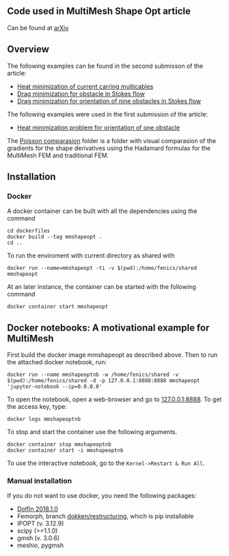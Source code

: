 ## Code used in MultiMesh Shape Opt article
Can be found at [arXiv](https://arxiv.org/pdf/1806.09821.pdf)

## Overview
The following examples can be found in the second submisson of the article:

- [Heat minimization of current carring multicables](https://github.com/jorgensd/MultiMeshShapeOpt_code/tree/master/Poisson_MultiCable)
- [Drag minimization for obstacle in Stokes flow](https://github.com/jorgensd/MultiMeshShapeOpt_code/tree/master/Stokes_Pironneau)
- [Drag minimization for orientation of nine obstacles in Stokes flow](https://github.com/jorgensd/MultiMeshShapeOpt_code/tree/master/Stokes_rotation) 


The following examples were used in the first submission of the article:

- [Heat minimization problem for orientation of one obstacle](https://github.com/jorgensd/MultiMeshShapeOpt_code/tree/master/Poisson_rotation)


The [Poisson comparasion](https://github.com/jorgensd/MultiMeshShapeOpt_code/tree/master/Poisson_comparasion) folder is a folder with visual comparasion of the gradients for the shape derivatives using the Hadamard formulas for the MultiMesh FEM and traditional FEM.

## Installation

### Docker
A docker container can be built with all the dependencies using the command
```
cd dockerfiles
docker build --tag mmshapeopt .
cd ..
```
To run the enviroment with current directory as shared with
```
docker run --name=mmshapeopt -ti -v $(pwd):/home/fenics/shared mmshapeopt
```
At an later instance, the container can be started with the following command
```
docker container start mmshapeopt
```

## Docker notebooks: A motivational example for MultiMesh
First build the docker image mmshapeopt as described above.
Then to run the attached docker notebook, run:
```
docker run --name mmshapeoptnb -w /home/fenics/shared -v $(pwd):/home/fenics/shared -d -p 127.0.0.1:8888:8888 mmshapeopt 'jupyter-notebook --ip=0.0.0.0'
```
To open the notebook, open a web-browser and go to [127.0.0.1:8888](127.0.0.1:8888). To get the access key, type:
```
docker logs mmshapeoptnb
```
To stop and start the container use the following arguments.
```
docker container stop mmshapeoptnb
docker container start -i mmshapeoptnb
```
To use the interactive notebook, go to the `Kernel->Restart & Run All`.



### Manual installation
If you do not want to use docker, you need the following packages:

- [Dolfin 2018.1.0](https://bitbucket.org/fenics-project/dolfin/src/2018.1.0.post2/) 
- Femorph, branch [dokken/restructuring](https://bitbucket.org/Epoxid/femorph/src/c7317791c8f00d70fe16d593344cb164a53cad9b/?at=dokken%2Frestructuring), which is pip installable
- IPOPT (v. 3.12.9)
- scipy (>=1.1.0)
- gmsh (v. 3.0.6)
- meshio, pygmsh
